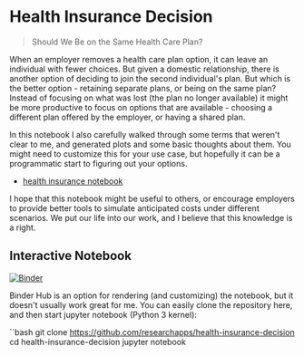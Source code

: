# Health Insurance Decision

> Should We Be on the Same Health Care Plan?

When an employer removes a health care plan option, it can leave an individual with fewer choices.
But given a domestic relationship, there is another option of deciding to join the second individual's plan.
But which is the better option - retaining separate plans, or being on the same plan?
Instead of focusing on what was lost (the plan no longer available) it might be more
productive to focus on options that are available - choosing a different plan offered by the 
employer, or having a shared plan. 

In this notebook I also carefully walked through some terms that weren't clear to me, and generated plots
and some basic thoughts about them. You might need to customize this for your use case,
but hopefully it can be a programmatic start to figuring out your options.

 - [health insurance notebook](health_insurance.ipynb)

I hope that this notebook might be useful to others, or encourage employers to provide
better tools to simulate anticipated costs under different scenarios. We put our life into
our work, and I believe that this knowledge is a right.

## Interactive Notebook

[![Binder](https://mybinder.org/badge_logo.svg)](https://mybinder.org/v2/gh/researchapps/health-insurance-decision/master?filepath=health_insurance.ipynb) 

Binder Hub is an option for rendering (and customizing) the notebook, but it doesn't usually work great for me.
You can easily clone the repository here, and then start jupyter notebook (Python 3 kernel):

``bash
git clone https://github.com/researchapps/health-insurance-decision
cd health-insurance-decision
jupyter notebook 
```

